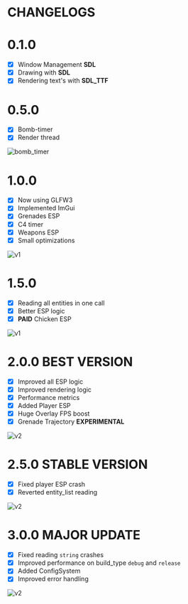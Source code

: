 # CHANGELOGS

# 0.1.0

- [x] Window Management **SDL**
- [x] Drawing with **SDL**
- [x] Rendering text's with **SDL_TTF** 

# 0.5.0

- [x] Bomb-timer
- [x] Render thread

<img src="examples/bomb_timer.png" alt="bomb_timer">

# 1.0.0

- [x] Now using GLFW3
- [x] Implemented ImGui
- [x] Grenades ESP
- [x] C4 timer
- [x] Weapons ESP
- [x] Small optimizations

<img src="examples/version_1_0_0.png" alt="v1">



# 1.5.0

- [x] Reading all entities in one call
- [x] Better ESP logic
- [x] **PAID** Chicken ESP

<img src="examples/version_1_5_0.png" alt="v1">


# 2.0.0 **BEST VERSION**

- [x] Improved all ESP logic
- [x] Improved rendering logic
- [x] Performance metrics
- [x] Added Player ESP
- [x] Huge Overlay FPS boost
- [x] Grenade Trajectory **EXPERIMENTAL**

<img src="examples/version_2_0_0.png" alt="v2">


# 2.5.0 **STABLE VERSION**

- [x] Fixed player ESP crash
- [x] Reverted entity_list reading

<img src="examples/version_2_5_0.png" alt="v2">


# 3.0.0 **MAJOR UPDATE**


- [x] Fixed reading `string` crashes
- [x] Improved performance on build_type `debug` and `release`
- [x] Added ConfigSystem 
- [x] Improved error handling

<img src="examples/version_3_0_0.png" alt="v2">
